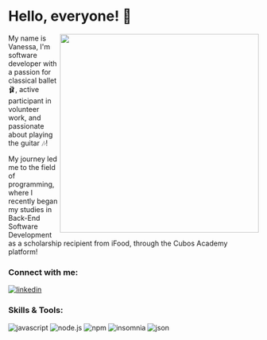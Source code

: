 # Hello, everyone! 👋	
<img src="https://raw.githubusercontent.com/MicaelliMedeiros/micaellimedeiros/master/image/computer-illustration.png" min-width="400px" max-width="400px" width="400px" align="right">

My name is Vanessa, I'm software developer with a passion for classical ballet 🩰, active participant in volunteer work, and passionate about playing the guitar 🎶!

My journey led me to the field of programming, where I recently began my studies in Back-End Software Development as a scholarship recipient from iFood, through the Cubos Academy platform!

### Connect with me:
[![linkedin](https://img.shields.io/badge/LinkedIn-0077B5?style=for-the-badge&logo=linkedin&logoColor=white)](www.linkedin.com/in/van-carli)

### Skills & Tools:
![javascript](https://img.shields.io/badge/JavaScript-323330?style=for-the-badge&logo=javascript&logoColor=F7DF1E)
![node.js](https://img.shields.io/badge/Node%20js-339933?style=for-the-badge&logo=nodedotjs&logoColor=white)
![npm](https://img.shields.io/badge/npm-CB3837?style=for-the-badge&logo=npm&logoColor=white)
![insomnia](https://img.shields.io/badge/Insomnia-5849be?style=for-the-badge&logo=Insomnia&logoColor=white)
![json](https://img.shields.io/badge/json-5E5C5C?style=for-the-badge&logo=json&logoColor=white)

